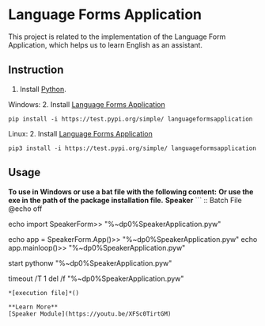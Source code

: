 # Language Forms Application

This project is related to the implementation of the Language Form Application, which helps us to learn English as an assistant.
## Instruction

1. Install [Python](https://www.python.org/).

Windows: 
2. Install [Language Forms Application](https://github.com/yasharsajadi/languageformsapplication)
```
pip install -i https://test.pypi.org/simple/ languageformsapplication
```
Linux: 
2. Install [Language Forms Application](https://github.com/yasharsajadi/languageformsapplication)
```
pip3 install -i https://test.pypi.org/simple/ languageformsapplication
```

## Usage
**To use in Windows or use a bat file with the following content:**
**Or use the exe in the path of the package installation file.**
**Speaker**
‍‍‍```
:: Batch File
@echo off

echo import SpeakerForm>> "%~dp0%SpeakerApplication.pyw"

echo app = SpeakerForm.App()>> "%~dp0%SpeakerApplication.pyw"
echo app.mainloop()>> "%~dp0%SpeakerApplication.pyw"

start pythonw "%~dp0%SpeakerApplication.pyw"

timeout /T 1
del /f "%~dp0%SpeakerApplication.pyw"
```
*[execution file]*()

**Learn More**
[Speaker Module](https://youtu.be/XFSc0TirtGM)

